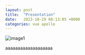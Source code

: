 ```yaml
---
layout: post
title:  "Presentation"
date:   2023-10-29 08:13:05 +0000
categories: vue apollo
---
```


![image1](/VueApolloTutorial3/assets/images/Slide1.jpg)

aaaaaaaaaaaaaaaaaaa